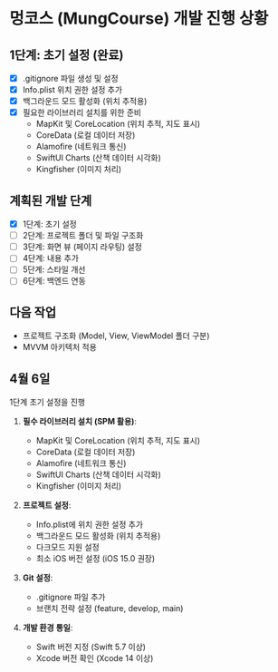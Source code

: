 # 멍코스 (MungCourse) 개발 진행 상황

## 1단계: 초기 설정 (완료)
- [x] .gitignore 파일 생성 및 설정
- [x] Info.plist 위치 권한 설정 추가
- [x] 백그라운드 모드 활성화 (위치 추적용)
- [x] 필요한 라이브러리 설치를 위한 준비
  - MapKit 및 CoreLocation (위치 추적, 지도 표시)
  - CoreData (로컬 데이터 저장)
  - Alamofire (네트워크 통신)
  - SwiftUI Charts (산책 데이터 시각화)
  - Kingfisher (이미지 처리)

## 계획된 개발 단계
- [x] 1단계: 초기 설정
- [ ] 2단계: 프로젝트 폴더 및 파일 구조화
- [ ] 3단계: 화면 뷰 (페이지 라우팅) 설정
- [ ] 4단계: 내용 추가
- [ ] 5단계: 스타일 개선
- [ ] 6단계: 백엔드 연동

## 다음 작업
- 프로젝트 구조화 (Model, View, ViewModel 폴더 구분)
- MVVM 아키텍처 적용

## 4월 6일
1단계 초기 설정을 진행

1. **필수 라이브러리 설치 (SPM 활용)**:
   - MapKit 및 CoreLocation (위치 추적, 지도 표시)
   - CoreData (로컬 데이터 저장)
   - Alamofire (네트워크 통신)
   - SwiftUI Charts (산책 데이터 시각화)
   - Kingfisher (이미지 처리)

2. **프로젝트 설정**:
   - Info.plist에 위치 권한 설정 추가
   - 백그라운드 모드 활성화 (위치 추적용)
   - 다크모드 지원 설정
   - 최소 iOS 버전 설정 (iOS 15.0 권장)

3. **Git 설정**:
   - .gitignore 파일 추가
   - 브랜치 전략 설정 (feature, develop, main)

4. **개발 환경 통일**:
   - Swift 버전 지정 (Swift 5.7 이상)
   - Xcode 버전 확인 (Xcode 14 이상)
